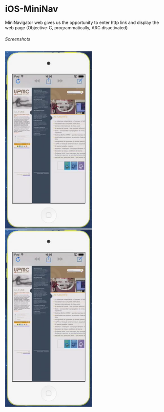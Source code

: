 iOS-MiniNav
===========

MiniNavigator web gives us the opportunity to enter http link and display the web page (Objective-C, programmatically, ARC disactivated)

###### Screenshots
![alt text](https://github.com/Kingsousse/iOS-MiniNav/blob/master/capt1.png "screen 1") ![alt text](https://github.com/Kingsousse/iOS-MiniNav/blob/master/capt1.png "screen 1") 
